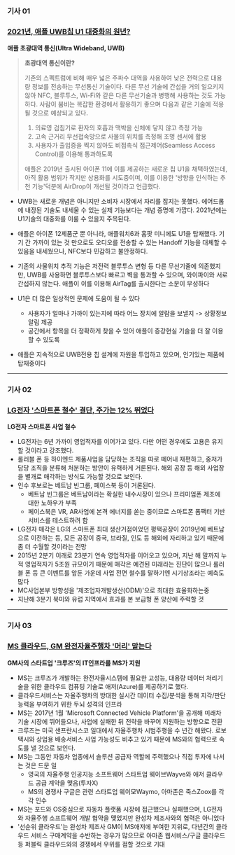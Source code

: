 ### 기사 01

### [2021년, 애플 UWB칩 U1 대중화의 원년?](https://www.itworld.co.kr/news/179844)

**애플 초광대역 통신(Ultra Wideband, UWB)**

>**초광대역 통신이란?**
>
>기존의 스펙트럼에 비해 매우 넓은 주파수 대역을 사용하여 낮은 전력으로 대용량 정보를 전송하는 무선통신 기술이다. 다른 무선 기술에 간섭을 거의 일으키지 않아 NFC, 블루투스, Wi-Fi와 같은 다른 무선기술과 병행해 사용하는 것도 가능하다. 사람이 붐비는 복잡한 환경에서 활용하기 좋으며 다음과 같은 기술에 적용될 것으로 예상되고 있다.
>
>1. 의료영 검침기로 환자의 호흡과 맥박을 신체에 닿지 않고 측정 가능
>2. 고속 근거리 무선접속망으로 사물의 위치를 측정해 조명 센서에 활용
>3. 사용자가 출입증을 찍지 않아도 비접촉식 접근제어(Seamless Access Control)를 이용해 통과하도록
>
>애플은 2019년 출시된 아이폰 11에 이를 제공하는 새로운 칩 U1을 채택하였는데, 아직 활용 범위가 작지만 상용화를 시도중이며, 이를 이용한 '방향을 인식하는 추천 기능'덕분에 AirDrop이 개선될 것이라고 언급했다.

* UWB는 새로운 개념은 아니지만 소비자 시장에서 자리를 잡지는 못했다. 에어드롭에 내장된 기술도 내세울 수 있는 실제 기능보다는 개념 증명에 가깝다. 2021년에는 U1기술의 대중화를 이룰 수 있을지 주목된다.
* 애플은 아이폰 12제품군 뿐 아니라, 애플워치6과 홈팟 미니에도 U1을 탑재했다. 기기 간 가까이 있는 것 만으로도 오디오를 전송할 수 있는 Handoff 기능을 대체할 수 있음을 내세웠으나, NFC보다 민감하고 불안정하다.

* 기존의 사물위치 추적 기능은 저전력 블루투스 변형 등 다른 무선기줄에 의존했지만, UWB를 사용하면 블루투스보다 빠르고 벽을 통과할 수 있으며, 와이파이와 서로 간섭하지 않는다. 애플이 이를 이용해 AirTag를 출시한다는 소문이 무성하다
* U1은 더 많은 일상적인 문제에 도움이 될 수 있다
  * 사용자가 얼마나 가까이 있는지에 따라 어느 장치에 알람을 보낼지 -> 상황정보 알림 제공
  * 공간에서 항목을 더 정확하게 찾을 수 있어 애플이 증강현실 기술을 더 잘 이용할 수 있도록
* 애플은 지속적으로 UWB전용 칩 설계에 자원을 투입하고 있으며, 인기있는 제품에 탑재중이다

---

### 기사 02

### [LG전자 '스마트폰 철수' 결단, 주가는 12% 뛰었다](https://news.v.daum.net/v/20210120172709285)

**LG전자 스마트폰 사업 철수**

*  LG전자는 6년 가까이 영업적자를 이어가고 있다. 다만 어떤 경우에도 고용은 유지할 것이라고 강조했다.
* 롤러블 폰 등 하이엔드 제품사업을 담당하는 조직을 따로 떼어내 재편하고, 중저가 담당 조직을 분류해 처분하는 방안이 유력하게 거론된다. 해외 공장 등 해외 사업장을 별개로 매각하는 방식도 가능할 것으로 보인다.
* 인수 후보로는 베트남 빈그룹, 페이스북 등이 거론된다.
  * 베트남 빈그룹은 베트남이라는 확실한 내수시장이 있으나 프리미엄폰 제조에 대한 노하우가 부족
  * 페이스북은 VR, AR사업에 본격 에너지를 쏟는 중이므로 스마트폰 폼팩터 기반 서비스를 테스트하려 함
* LG전자 매각은 LG의 스마트폰 최대 생산거점이었던 평택공장이 2019년에 베트남으로 이전하는 등, 모든 공장이 중국, 브라질, 인도 등 해외에 자리하고 있기 때문에 좀 더 수월할 것이라는 전망
* 2015년 2분기 이래로 23분기 연속 영업적자를 이어오고 있으며, 지난 해 말까지 누적 영업적자가 5조원 규모이기 때문에 매각은 예견된 미래라는 진단이 많으나 롤러블 폰 등 큰 이벤트를 앞둔 가운데 사업 전면 철수를 말하기엔 시기상조라는 예측도 많다
* MC사업본부 방향성을 '제조업자개발생산(ODM)'으로 최대한 효율화하는중
* 지난해 3분기 북미와 유럽 지역에서 효과를 본 보급형 폰 양산에 주력할 것

---



### 기사 03

### [MS 클라우드, GM 완전자율주행차 '머리' 맡는다](https://www.ajunews.com/view/20210120164120434)

**GM사의 스타트업 '크루즈'의 IT인프라를 MS가 지원**

* MS는 크루즈가 개발하는 완전자율시스템에 필요한 고성능, 대용량 데이터 처리기술을 위한 클라우드 컴퓨팅 기술로 애저(Azure)를 제공하기로 했다.
* 클라우드서비스는 자율주행차의 방대한 실시간 데이터 수집/분석을 통해 지각/판단 능력을 부여하기 위한 두뇌 성격의 인프라
* MS는 2017년 1월 'Microsoft Connected Vehicle Platform'을 공개해 미래차 기술 시장에 뛰어들으나, 사업에 실패한 뒤 전략을 바꾸어 지원하는 방향으로 전환
* 크루즈는 미국 샌프란시스코 일대에서 자율주행차 시범주행을 수 년간 해왔다. 로보택시와 상업용 배송서비스 사업 가능성도 비추고 있기 때문에 MS와의 협력으로 속도를 낼 것으로 보인다.
* MS는 그동안 자동차 업종에서 솔루션 공급자 역할에 주력했으나 직접 투자에 나서는 것은 드문 일
  * 영국의 자율주행 인공지능 소프트웨어 스타트업 웨이브Wayve와 애저 클라우드 공급 계약을 맺음(투자X)
  * MS의 경쟁사 구글은 관련 스타트업 웨이모Waymo, 아마존은 죽스Zoox를 각각 인수
* MS는 포드와 OS중심으로 자동차 플랫폼 시장에 접근했으나 실패했으며, LG전자와 자율주행 소프트웨어 개발 협약을 맺었지만 완성차 제조사와의 협력은 아니었다
* '선순위 클라우드'는 완성차 제조사 GM이 MS애저에 부여한 지위로, 다년간의 클라우드 서비스 구매계약을 수반하는 경우가 많으므로 아마존 웹서비스/구글 클라우드 등 퍼블릭 클라우드와의 경쟁에서 우위를 점할 것으로 기대